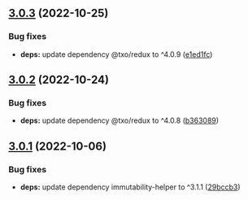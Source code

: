## [3.0.3](https://github.com/technology-studio/offline-redux/compare/v3.0.2...v3.0.3) (2022-10-25)


### Bug fixes

* **deps:** update dependency @txo/redux to ^4.0.9 ([e1ed1fc](https://github.com/technology-studio/offline-redux/commit/e1ed1fc62065dc0d335cb8c163d8d00597233bf5))

## [3.0.2](https://github.com/technology-studio/offline-redux/compare/v3.0.1...v3.0.2) (2022-10-24)


### Bug fixes

* **deps:** update dependency @txo/redux to ^4.0.8 ([b363089](https://github.com/technology-studio/offline-redux/commit/b363089c638762b4e2aac8bc763c0f5e14ac6248))

## [3.0.1](https://github.com/technology-studio/offline-redux/compare/v3.0.0...v3.0.1) (2022-10-06)


### Bug fixes

* **deps:** update dependency immutability-helper to ^3.1.1 ([29bccb3](https://github.com/technology-studio/offline-redux/commit/29bccb3c77dd216abca0354f679e65ef65af5c62))
